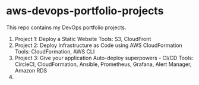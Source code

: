 # aws-devops-portfolio-projects
This repo contains my DevOps portfolio projects. 
1. Project 1: Deploy a Static Website
   Tools: S3, CloudFront  
2. Project 2: Deploy Infrastructure as Code using AWS CloudFormation
   Tools: CloudFormation, AWS CLI
3. Project 3: Give your application Auto-deploy superpowers - CI/CD
   Tools: CircleCI, CloudFormation, Ansible, Prometheus, Grafana, Alert Manager, Amazon RDS
4. 
